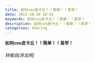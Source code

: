 ```yaml
---
title: 如何cos皮卡丘！！简单！！易学！
date: 2013-10-20 10:52
keywords: 如何cos皮卡丘！！简单！！易学！
description: 如何cos皮卡丘！！简单！！易学！
categories: sharing
---
```

<td class="t_f" id="postmessage_67002">

<strong><img alt="" border="0" onclick="" onmouseover="" smilieid="105" src="static/image/smiley/qiubilong/4.gif"/>如何cos皮卡丘！！简单！！易学！<img alt="" border="0" onclick="" onmouseover="" smilieid="95" src="static/image/smiley/qiubilong/19.gif"/></strong></td>
###### 转载自[菲龙网]
